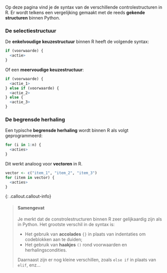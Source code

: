Op deze pagina vind je de syntax van de verschillende controlestructuren in R. Er wordt telkens een vergelijking gemaakt met de reeds **gekende structuren** binnen Python.

### De selectiestructuur

De **enkelvoudige keuzestructuur** binnen R heeft de volgende syntax:
```R
if (voorwaarde) {
  <actie>
}
```

Of een **meervoudige keuzestructuur**:
```R
if (voorwaarde) {
  <actie_1>
} else if (voorwaarde) {
  <actie_2>
} else {
  <actie_3>
}
```

### De begrensde herhaling

Een typische **begrensde herhaling** wordt binnen R als volgt geprogrammeerd:

```R
for (i in 1:n) {
  <acties>
}
```

Dit werkt analoog voor **vectoren** in R.
```R
vector <- c("item_1", "item_2", "item_3")
for (item in vector) {
  <acties>
}
```

{: .callout.callout-info}
> #### Samengevat
>
> Je merkt dat de constrolestructuren binnen R zeer gelijkaardig zijn als in Python. Het grootste verschil in de syntax is:
> - Het gebruik van **accolades** `{}` in plaats van indentaties om codeblokken aan te duiden;
> - Het gebruik van **haakjes** `()` rond voorwaarden en herhalingscondities.
>
> Daarnaast zijn er nog kleine verschillen, zoals `else if` in plaats van `elif`, enz...
